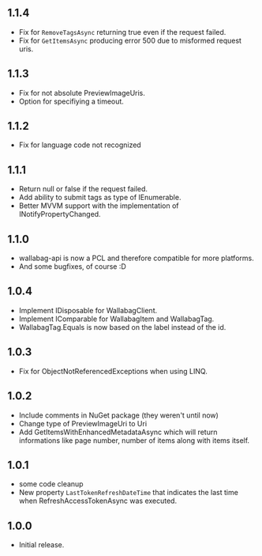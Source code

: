 ## 1.1.4
- Fix for `RemoveTagsAsync` returning true even if the request failed.
- Fix for `GetItemsAsync` producing error 500 due to misformed request uris.

## 1.1.3
- Fix for not absolute PreviewImageUris.
- Option for specifiying a timeout. 

## 1.1.2
- Fix for language code not recognized

## 1.1.1
- Return null or false if the request failed.
- Add ability to submit tags as type of IEnumerable.
- Better MVVM support with the implementation of INotifyPropertyChanged.

## 1.1.0
- wallabag-api is now a PCL and therefore compatible for more platforms.
- And some bugfixes, of course :D

## 1.0.4
- Implement IDisposable for WallabagClient.
- Implement IComparable for WallabagItem and WallabagTag.
- WallabagTag.Equals is now based on the label instead of the id.

## 1.0.3
- Fix for ObjectNotReferencedExceptions when using LINQ.

## 1.0.2
- Include comments in NuGet package (they weren't until now)
- Change type of PreviewImageUri to Uri
- Add GetItemsWithEnhancedMetadataAsync which will return informations like page number, number of items along with items itself.

## 1.0.1
- some code cleanup
- New property `LastTokenRefreshDateTime` that indicates the last time when RefreshAccessTokenAsync was executed.

## 1.0.0
- Initial release.